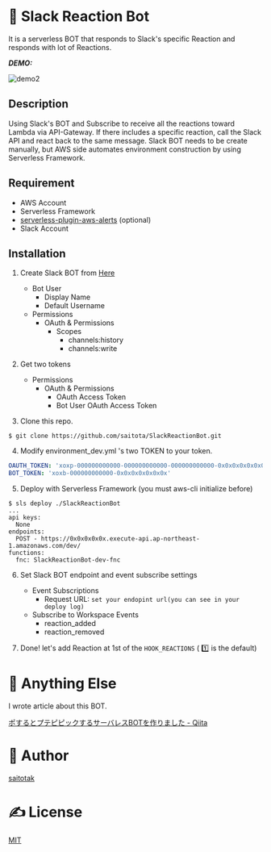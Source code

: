 ﻿# 🤖 Slack Reaction Bot
It is a serverless BOT that responds to Slack's specific Reaction and responds with lot of Reactions.

***DEMO:***

![demo2](https://user-images.githubusercontent.com/1152469/35921649-9e76acbc-0c5e-11e8-85c3-346585669371.gif)

## Description
Using Slack's BOT and Subscribe to receive all the reactions toward Lambda via API-Gateway.
If there includes a specific reaction, call the Slack API and react back to the same message.
Slack BOT needs to be create manually, but AWS side automates environment construction by using Serverless Framework.

## Requirement
- AWS Account
- Serverless Framework
- [serverless-plugin-aws-alerts](https://serverless.com/blog/serverless-ops-metrics/) (optional)
- Slack Account

## Installation
1. Create Slack BOT from [Here](https://api.slack.com/slack-apps)
    - Bot User
        - Display Name
        - Default Username
    - Permissions
        - OAuth & Permissions
            - Scopes
                - channels:history
                - channels:write
2. Get two tokens
    - Permissions
        - OAuth & Permissions
            - OAuth Access Token
            - Bot User OAuth Access Token

3. Clone this repo.
```
$ git clone https://github.com/saitota/SlackReactionBot.git
```

4. Modify environment_dev.yml 's two TOKEN to your token.
``` environment_dev.yml
OAUTH_TOKEN: 'xoxp-000000000000-000000000000-000000000000-0x0x0x0x0x0x0x0x0x0x0x0x0x0x0x0x'
BOT_TOKEN: 'xoxb-000000000000-0x0x0x0x0x0x0x'
```

5. Deploy with Serverless Framework (you must aws-cli initialize before)
```
$ sls deploy ./SlackReactionBot
...
api keys:
  None
endpoints:
  POST - https://0x0x0x0x0x.execute-api.ap-northeast-1.amazonaws.com/dev/
functions:
  fnc: SlackReactionBot-dev-fnc
```
6. Set Slack BOT endpoint and event subscribe settings 
    - Event Subscriptions
        - Request URL: `set your endopint url(you can see in your deploy log)`
    - Subscribe to Workspace Events
        - reaction_added
        - reaction_removed

7. Done! let's add Reaction at 1st of the `HOOK_REACTIONS` ( 1️⃣ is the default)

# 🤔 Anything Else
I wrote article about this BOT.

[ポするとプテピピックするサーバレスBOTを作りました - Qiita](https://qiita.com/saitotak/items/9c088bde87b9367f5414)

# 🐑 Author
[saitotak](https://qiita.com/saitotak)

# ✍ License
[MIT](./LICENSE)

